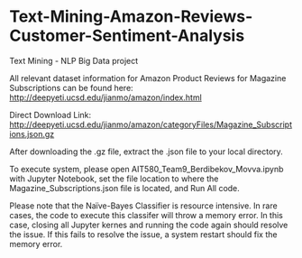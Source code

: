 # Text-Mining-Amazon-Reviews-Customer-Sentiment-Analysis
Text Mining - NLP Big Data project

All relevant dataset information for Amazon Product Reviews for Magazine Subscriptions can be found here:
http://deepyeti.ucsd.edu/jianmo/amazon/index.html

 Direct Download Link: http://deepyeti.ucsd.edu/jianmo/amazon/categoryFiles/Magazine_Subscriptions.json.gz

After downloading the .gz file, extract the .json file to your local directory.

To execute system, please open AIT580_Team9_Berdibekov_Movva.ipynb with Jupyter Notebook, set the file location to where the Magazine_Subscriptions.json file is located, and Run All code.

Please note that the Naïve-Bayes Classifier is resource intensive.
In rare cases, the code to execute this classifer will throw a memory error. In this case, closing all Jupyter kernes and running the code again should resolve the issue.
If this fails to resolve the issue, a system restart should fix the memory error.


